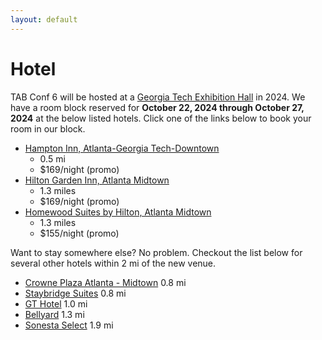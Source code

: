 ```yaml
---
layout: default
---
```


# Hotel

TAB Conf 6 will be hosted at a
<a href="https://goo.gl/maps/rJwA9B33xdd7YrSF8/" target="_blank">Georgia Tech Exhibition Hall</a> in 2024. We have a room block reserved for **October 22, 2024 through October 27, 2024** at the below listed hotels. Click one of the links below to book your room in our block.

- <a href="https://www.hilton.com/en/attend-my-event/atlgthx-90b-7b98158b-e6b4-4d99-89fc-33bb8a5c65eb/" target="_blank">Hampton Inn, Atlanta-Georgia Tech-Downtown</a>
    - 0.5 mi
    - $169/night (promo)
- <a href="https://www.hilton.com/en/book/reservation/rooms/?ctyhocn=ATLAMGI&arrivalDate=2024-10-22&departureDate=2024-10-27&groupCode=90K&room1NumAdults=1&cid=OM%2CWW%2CHILTONLINK%2CEN%2CDirectLink" target="_blank">Hilton Garden Inn, Atlanta Midtown</a>
    - 1.3 miles
    - $169/night (promo)
- <a href="https://www.hilton.com/en/book/reservation/rooms/?ctyhocn=ATLMIHW&arrivalDate=2024-10-22&departureDate=2024-10-27&groupCode=CHW907&room1NumAdults=1&cid=OM%2CWW%2CHILTONLINK%2CEN%2CDirectLink" target="_blank">Homewood Suites by Hilton, Atlanta Midtown</a>
    - 1.3 miles
    - $155/night (promo)


Want to stay somewhere else? No problem. Checkout the list below for several other hotels within 2 mi of the new venue.

- <a href="https://www.ihg.com/crowneplaza/hotels/us/en/atlanta/atlpw/hoteldetail" target="_blank">Crowne Plaza Atlanta - Midtown</a> 0.8 mi
- <a href="https://www.ihg.com/staybridge/hotels/us/en/atlanta/atlpe/hoteldetail" target="_blank">Staybridge Suites</a> 0.8 mi
- <a href="https://www.gatechhotel.com" target="_blank">GT Hotel</a> 1.0 mi
- <a href="https://www.marriott.com/en-us/hotels/atltm-bellyard-west-midtown-atlanta-a-tribute-portfolio-hotel/overview/" target="_blank">Bellyard</a> 1.3 mi
- <a href="https://www.sonesta.com/sonesta-select/ga/atlanta/sonesta-select-atlanta-midtown-georgia-tech" target="_blank">Sonesta Select</a> 1.9 mi
